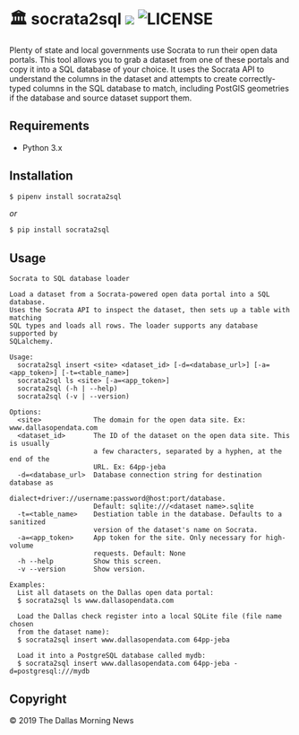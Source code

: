 # 🏛️ socrata2sql ![](https://img.shields.io/pypi/v/socrata2sql.svg?style=flat) ![LICENSE](https://img.shields.io/github/license/DallasMorningNews/socrata2sql.svg?style=flat)

Plenty of state and local governments use Socrata to run their open data portals. This tool allows you to grab a dataset from one of these portals and copy it into a SQL database of your choice. It uses the Socrata API to understand the columns in the dataset and attempts to create correctly-typed columns in the SQL database to match, including PostGIS geometries if the database and source dataset support them.

## Requirements

- Python 3.x

## Installation

```sh
$ pipenv install socrata2sql
```

*or*

```sh
$ pip install socrata2sql
```

## Usage

```
Socrata to SQL database loader

Load a dataset from a Socrata-powered open data portal into a SQL database.
Uses the Socrata API to inspect the dataset, then sets up a table with matching
SQL types and loads all rows. The loader supports any database supported by
SQLalchemy.

Usage:
  socrata2sql insert <site> <dataset_id> [-d=<database_url>] [-a=<app_token>] [-t=<table_name>]
  socrata2sql ls <site> [-a=<app_token>]
  socrata2sql (-h | --help)
  socrata2sql (-v | --version)

Options:
  <site>             The domain for the open data site. Ex: www.dallasopendata.com
  <dataset_id>       The ID of the dataset on the open data site. This is usually
                     a few characters, separated by a hyphen, at the end of the
                     URL. Ex: 64pp-jeba
  -d=<database_url>  Database connection string for destination database as
                     dialect+driver://username:password@host:port/database.
                     Default: sqlite:///<dataset name>.sqlite
  -t=<table_name>    Destiation table in the database. Defaults to a sanitized
                     version of the dataset's name on Socrata.
  -a=<app_token>     App token for the site. Only necessary for high-volume
                     requests. Default: None
  -h --help          Show this screen.
  -v --version       Show version.

Examples:
  List all datasets on the Dallas open data portal:
  $ socrata2sql ls www.dallasopendata.com

  Load the Dallas check register into a local SQLite file (file name chosen
  from the dataset name):
  $ socrata2sql insert www.dallasopendata.com 64pp-jeba

  Load it into a PostgreSQL database called mydb:
  $ socrata2sql insert www.dallasopendata.com 64pp-jeba -d=postgresql:///mydb
```

## Copyright

&copy; 2019 The Dallas Morning News

